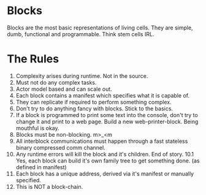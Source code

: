 # Blocks

Blocks are the most basic representations of living cells. They are simple, dumb, functional and programmable. Think stem cells IRL. 

# The Rules
1. Complexity arises during runtime. Not in the source.
2. Must not do any complex tasks.
3. Actor model based and can scale out.
4. Each block contains a manifest which specifies what it is capable of.
5. They can replicate if required to perform something complex.
6. Don't try to do anything fancy with blocks. Stick to the basics. 
7. If a block is programmed to print some text into the console, don't try to change it and print to a web page. Build a new web-printer-block. Being mouthful is okay.
8. Blocks must be non-blocking. m>_<m
9. All interblock communications must happen through a fast stateless binary compressed comm channel.
10. Any runtime errors will kill the block and it's children. End of story.
10.1 Yes, each block can build it's own family tree to get something done. (as defined in manifest)
11. Each block has a unique address, derived via it's manifest or manually specified.  
12. This is NOT a block-chain.

